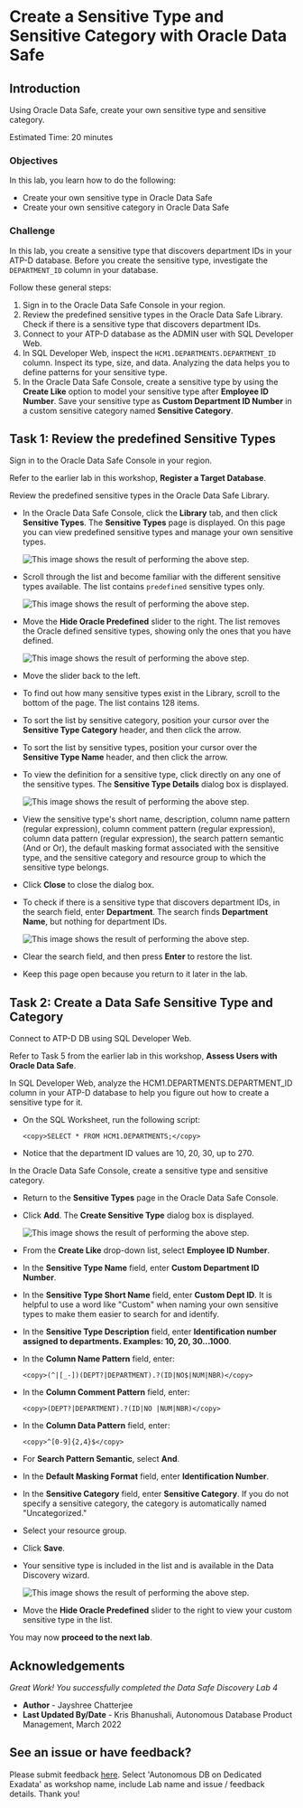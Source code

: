 # Create a Sensitive Type and Sensitive Category with Oracle Data Safe
## Introduction
Using Oracle Data Safe, create your own sensitive type and sensitive category.

Estimated Time: 20 minutes

### Objectives
In this lab, you learn how to do the following:
  - Create your own sensitive type in Oracle Data Safe
  - Create your own sensitive category in Oracle Data Safe

### Challenge
In this lab, you create a sensitive type that discovers department IDs in your ATP-D database. Before you create the sensitive type, investigate the `DEPARTMENT_ID` column in your database.

Follow these general steps:
1. Sign in to the Oracle Data Safe Console in your region.
2. Review the predefined sensitive types in the Oracle Data Safe Library. Check if there is a sensitive type that discovers department IDs.
3. Connect to your ATP-D database as the ADMIN user with SQL Developer Web.
4. In SQL Developer Web, inspect the `HCM1.DEPARTMENTS.DEPARTMENT_ID` column. Inspect its type, size, and data. Analyzing the data helps you to define patterns for your sensitive type.
5. In the Oracle Data Safe Console, create a sensitive type by using the **Create Like** option to model your sensitive type after **Employee ID Number**. Save your sensitive type as **Custom Department ID Number** in a custom sensitive category named **Sensitive Category**.

## Task 1: Review the predefined Sensitive Types

Sign in to the Oracle Data Safe Console in your region.

Refer to the earlier lab in this workshop, **Register a Target Database**.

Review the predefined sensitive types in the Oracle Data Safe Library.

- In the Oracle Data Safe Console, click the **Library** tab, and then click **Sensitive Types**. The **Sensitive Types** page is displayed. On this page you can view predefined sensitive types and manage your own sensitive types.

    ![This image shows the result of performing the above step.](./images/img55.png " ")

- Scroll through the list and become familiar with the different sensitive types available. The list contains `predefined` sensitive types only.

    ![This image shows the result of performing the above step.](./images/img56.png " ")

- Move the **Hide Oracle Predefined** slider to the right. The list removes the Oracle defined sensitive types, showing only the ones that you have defined.

    ![This image shows the result of performing the above step.](./images/img57.png " ")

- Move the slider back to the left.
- To find out how many sensitive types exist in the Library, scroll to the bottom of the page. The list contains 128 items.
- To sort the list by sensitive category, position your cursor over the **Sensitive Type Category** header, and then click the arrow.
- To sort the list by sensitive types, position your cursor over the **Sensitive Type Name** header, and then click the arrow.
- To view the definition for a sensitive type, click directly on any one of the sensitive types. The **Sensitive Type Details** dialog box is displayed.

    ![This image shows the result of performing the above step.](./images/img58.png " ")

- View the sensitive type's short name, description, column name pattern (regular expression), column comment pattern (regular expression), column data pattern (regular expression), the search pattern semantic (And or Or), the default masking format associated with the sensitive type, and the sensitive category and resource group to which the sensitive type belongs.
- Click **Close** to close the dialog box.
- To check if there is a sensitive type that discovers department IDs, in the search field, enter **Department**. The search finds **Department Name**, but nothing for department IDs.

    ![This image shows the result of performing the above step.](./images/img59.png " ")

- Clear the search field, and then press **Enter** to restore the list.
- Keep this page open because you return to it later in the lab.

## Task 2: Create a Data Safe Sensitive Type and Category

Connect to ATP-D DB using SQL Developer Web.

Refer to Task 5 from the earlier lab in this workshop, **Assess Users with Oracle Data Safe**.

In SQL Developer Web, analyze the HCM1.DEPARTMENTS.DEPARTMENT_ID column in your ATP-D database to help you figure out how to create a sensitive type for it.

- On the SQL Worksheet, run the following script:

    ```
    <copy>SELECT * FROM HCM1.DEPARTMENTS;</copy>
    ```

- Notice that the department ID values are 10, 20, 30, up to 270.

In the Oracle Data Safe Console, create a sensitive type and sensitive category.

- Return to the **Sensitive Types** page in the Oracle Data Safe Console.
- Click **Add**.
The **Create Sensitive Type** dialog box is displayed.

    ![This image shows the result of performing the above step.](./images/img60.png " ")

- From the **Create Like** drop-down list, select **Employee ID Number**.
- In the **Sensitive Type Name** field, enter **<username> Custom Department ID Number**.
- In the **Sensitive Type Short Name** field, enter **Custom Dept ID**. It is helpful to use a word like "Custom" when naming your own sensitive types to make them easier to search for and identify.
- In the **Sensitive Type Description** field, enter **Identification number assigned to departments. Examples: 10, 20, 30...1000**.
- In the **Column Name Pattern** field, enter:

    ```
    <copy>(^|[_-])(DEPT?|DEPARTMENT).?(ID|NO$|NUM|NBR)</copy>
    ```

- In the **Column Comment Pattern** field, enter:

    ```
    <copy>(DEPT?|DEPARTMENT).?(ID|NO |NUM|NBR)</copy>
    ```
- In the **Column Data Pattern** field, enter:

    ```
    <copy>^[0-9]{2,4}$</copy>
    ```

- For **Search Pattern Semantic**, select **And**.
- In the **Default Masking Format** field, enter **Identification Number**.
- In the **Sensitive Category** field, enter **<username> Sensitive Category**. If you do not specify a sensitive category, the category is automatically named "Uncategorized."
- Select your resource group.
- Click **Save**.

- Your sensitive type is included in the list and is available in the Data Discovery wizard.

    ![This image shows the result of performing the above step.](./images/img61.png " ")

- Move the **Hide Oracle Predefined** slider to the right to view your custom sensitive type in the list.

You may now **proceed to the next lab**.

## Acknowledgements

*Great Work! You successfully completed the Data Safe Discovery Lab 4*

- **Author** - Jayshree Chatterjee
- **Last Updated By/Date** - Kris Bhanushali, Autonomous Database Product Management, March 2022

## See an issue or have feedback?  
Please submit feedback [here](https://apexapps.oracle.com/pls/apex/f?p=133:1:::::P1_FEEDBACK:1).   Select 'Autonomous DB on Dedicated Exadata' as workshop name, include Lab name and issue / feedback details. Thank you!

